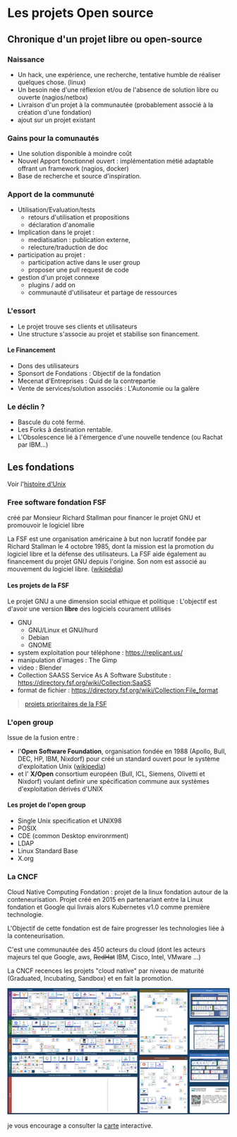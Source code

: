 # Les projets Open source

## Chronique d'un projet libre ou open-source

### Naissance

* Un hack, une expérience, une recherche, tentative humble de réaliser quelques chose. (linux)
* Un besoin née d'une réflexion et/ou de l'absence de solution libre ou ouverte (nagios/netbox)
* Livraison d'un projet à la communautée (probablement associé à la création d'une fondation)
* ajout sur un projet existant

### Gains pour la comunautés

* Une solution disponible à moindre coût
* Nouvel Apport fonctionnel ouvert : implémentation métié adaptable offrant un framework (nagios, docker)
* Base de recherche et source d'inspiration.

### Apport de la communuté

* Utilisation/Evaluation/tests
  * retours d'utilisation et propositions
  * déclaration d'anomalie
* Implication dans le projet :
  * mediatisation : publication externe,
  * relecture/traduction de doc
* participation au projet :
  * participation active dans le user group
  * proposer une pull request de code
* gestion d'un projet connexe
  * plugins / add on
  * communauté d'utilisateur et partage de ressources

### L'essort

* Le projet trouve ses clients et utilisateurs
* Une structure s'associe au projet et stabilise son financement.

#### Le Financement

* Dons des utilisateurs
* Sponsort de Fondations : Objectif de la fondation
* Mecenat d'Entreprises : Quid de la contrepartie
* Vente de services/solution associés : L'Autonomie ou la galère

### Le déclin ?

* Bascule du coté fermé.
* Les Forks à destination rentable.
* L'Obsolescence lié à l'émergence d'une nouvelle tendence (ou Rachat par IBM...)

## Les fondations

Voir l'[histoire d'Unix](https://fr.wikipedia.org/wiki/Unix)

### Free software fondation FSF

créé par Monsieur Richard Stallman pour financer le projet GNU et promouvoir le logiciel libre

La FSF est une organisation américaine à but non lucratif fondée par Richard Stallman le 4 octobre 1985, dont la mission est la promotion du logiciel libre et la défense des utilisateurs. La FSF aide également au financement du projet GNU depuis l'origine. Son nom est associé au mouvement du logiciel libre. ([wikipédia](https://fr.wikipedia.org/wiki/Free_Software_Foundation))

#### Les projets de la FSF

Le projet GNU a une dimension social ethique et politique : L'objectif est d'avoir une version **libre** des logiciels courament utilisés

* GNU
  * GNU/Linux et GNU/hurd
  * Debian
  * GNOME
* system exploitation pour téléphone : <https://replicant.us/>
* manipulation d'images : The Gimp
* video : Blender
* Collection SAASS Service As A Software Substitute : <https://directory.fsf.org/wiki/Collection:SaaSS>
* format de fichier : <https://directory.fsf.org/wiki/Collection:File_format>

> [projets prioritaires de la FSF](https://www.fsf.org/campaigns/priority-projects/)

### L'open group

Issue de la fusion entre :

* l'**Open Software Foundation**, organisation fondée en 1988 (Apollo, Bull, DEC, HP, IBM, Nixdorf) pour créé un standard ouvert pour le système d'exploitation Unix ([wikipedia](https://fr.wikipedia.org/wiki/Open_Software_Foundation))
* et l' **X/Open** consortium européen (Bull, ICL, Siemens, Olivetti et Nixdorf) voulant definir une spécification commune aux systèmes d'exploitation dérivés d'UNIX

#### Les projet de l'open group

* Single Unix specification et UNIX98
* POSIX
* CDE (common Desktop environrment)
* LDAP
* Linux Standard Base
* X.org

### La CNCF

Cloud Native Computing Fondation : projet de la linux fondation autour de la conteneurisation. Projet créé en 2015 en partenariant entre la Linux fondation et Google qui livrais alors Kubernetes v1.0 comme première technologie.

L'Objectif de cette fondation est de faire progresser les technologies liée à la conteneurisation.

C'est une communautée des 450 acteurs du cloud (dont les acteurs majeurs tel que Google, aws, ~~RedHat~~ IBM, Cisco, Intel, VMware ...)

La CNCF recences les projets "cloud native" par niveau de maturité (Graduated, Incubating, Sandbox) et en fait la promotion.

![landscape-open-source](../images/OS-CNCF-Landscape.png)

je vous encourage a consulter la [carte](https://landscape.cncf.io/?license=open-source&project=graduated,incubating&zoom=80) interactive.
